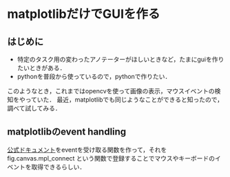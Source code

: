 # matplotlibだけでGUIを作る


## はじめに

- 特定のタスク用の変わったアノテーターがほしいときなど，たまにguiを作りたいときがある．
- pythonを普段から使っているので，pythonで作りたい．

このようなとき，これまではopencvを使って画像の表示，マウスイベントの検知をやっていた．
最近，matplotlibでも同じようなことができると知ったので，調べて試してみる．

## matplotlibのevent handling

[公式ドキュメント](https://matplotlib.org/3.1.1/users/event_handling.html)をeventを受け取る関数を作って，それを fig.canvas.mpl_connect という関数で登録することでマウスやキーボードのイベントを取得できるらしい．

```python

```




